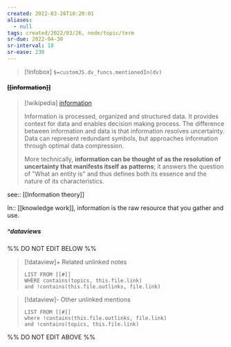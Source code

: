 ```yaml
---
created: 2022-03-26T10:20:01 
aliases:
  - null
tags: created/2022/03/26, node/topic/term
sr-due: 2022-04-30
sr-interval: 18
sr-ease: 230
---
```

> [!infobox]
`$=customJS.dv_funcs.mentionedIn(dv)`

#### <s class="topic-title">[[information]]</s>

> [!wikipedia] [information](https://en.wikipedia.org/wiki/Information)
> 
> Information is processed,  organized and structured data. It provides context for data and enables decision making process. 
> The difference between information and data is that information resolves uncertainty. Data can represent redundant symbols, but approaches information through optimal data compression.
> 
> More technically, **information can be thought of as the resolution of uncertainty that manifests itself as patterns**; it answers the question of "What an entity is" and thus defines both its essence and the nature of its characteristics. 
> 
> 

see:: [[Information theory]]

In:: [[knowledge work]],
information is the raw resource that you gather and use.

##### ^dataviews

%% DO NOT EDIT BELOW %%
> [!dataview]+ Related unlinked notes
> ```dataview
> LIST FROM [[#]]
> WHERE contains(topics, this.file.link)
> and !contains(this.file.outlinks, file.link)
> ```
 
> [!dataview]- Other unlinked mentions
> ```dataview
> LIST FROM [[#]]
> where !contains(this.file.outlinks, file.link)
> and !contains(topics, this.file.link)
> ```

%% DO NOT EDIT ABOVE %%

